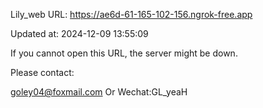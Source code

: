 Lily_web URL: https://ae6d-61-165-102-156.ngrok-free.app

Updated at: 2024-12-09 13:55:09

If you cannot open this URL, the server might be down.

Please contact: 

goley04@foxmail.com Or Wechat:GL_yeaH